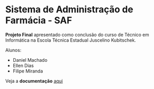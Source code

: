 # Sistema de Administração de Farmácia - SAF
 **Projeto Final** apresentado como conclusão do curso de Técnico em Informática na Escola Técnica Estadual Juscelino Kubitschek.

 Alunos:
 - Daniel Machado
 - Ellen Dias
 - Filipe Miranda

Veja a **documentação** [aqui](https://github.com/fm1randa/sistema-de-administracao-de-farmacia/blob/master/docs/EDIT%209%20-%20PROJETO%20FINAL%20-%20ESPECIFICA%C3%87%C3%83O%20DOS%20CASOS%20DE%20USO%202019.docx)